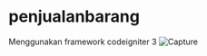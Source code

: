 # penjualanbarang
Menggunakan framework codeigniter 3
[](url)
![Capture](https://user-images.githubusercontent.com/68215646/115832878-997d0600-a43d-11eb-8658-f43640261b2e.PNG)